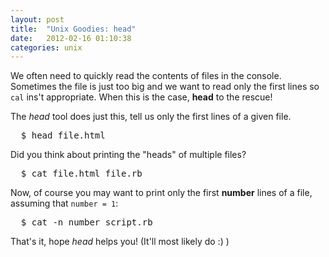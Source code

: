 ```yaml
---
layout: post
title:  "Unix Goodies: head"
date:   2012-02-16 01:10:38
categories: unix
---
```


<span class="drops">W</span>e often need to quickly read the contents of files in the console. Sometimes the file is just too big and we want to read only the first lines so `cal` ins't appropriate. When this is the case, **head** to the rescue!

The _head_ tool does just this, tell us only the first lines of a given file.

<pre class="terminal">
  $ head file.html
</pre>

Did you think about printing the "heads" of multiple files?

<pre class="terminal">
  $ cat file.html file.rb
</pre>

Now, of course you may want to print only the first **number** lines of a file, assuming that `number = 1`:

<pre class="terminal">
  $ cat -n number script.rb
</pre>

That's it, hope _head_ helps you! (It'll most likely do :) )
